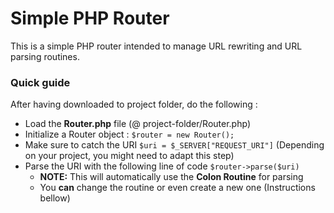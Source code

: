 # Simple PHP Router
This is a simple PHP router intended to manage URL rewriting and URL parsing routines.

### Quick guide
After having downloaded to project folder, do the following : 

* Load the **Router.php** file (@ project-folder/Router.php)
* Initialize a Router object : `$router = new Router();`
* Make sure to catch the URI `$uri = $_SERVER["REQUEST_URI"]` (Depending on your project, you might need to adapt this step)
* Parse the URI with the following line of code `$router->parse($uri)`
	* **NOTE:** This will automatically use the **Colon Routine** for parsing
	* You **can** change the routine or even create a new one (Instructions bellow)
